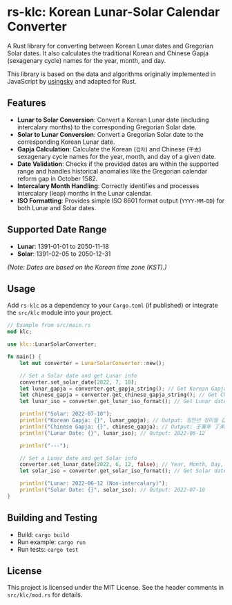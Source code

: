# rs-klc: Korean Lunar-Solar Calendar Converter

A Rust library for converting between Korean Lunar dates and Gregorian Solar dates. It also calculates the traditional Korean and Chinese Gapja (sexagenary cycle) names for the year, month, and day.

This library is based on the data and algorithms originally implemented in JavaScript by [usingsky](https://github.com/usingsky/korean-lunar-calendar) and adapted for Rust.

## Features

*   **Lunar to Solar Conversion**: Convert a Korean Lunar date (including intercalary months) to the corresponding Gregorian Solar date.
*   **Solar to Lunar Conversion**: Convert a Gregorian Solar date to the corresponding Korean Lunar date.
*   **Gapja Calculation**: Calculate the Korean (`갑자`) and Chinese (`干支`) sexagenary cycle names for the year, month, and day of a given date.
*   **Date Validation**: Checks if the provided dates are within the supported range and handles historical anomalies like the Gregorian calendar reform gap in October 1582.
*   **Intercalary Month Handling**: Correctly identifies and processes intercalary (leap) months in the Lunar calendar.
*   **ISO Formatting**: Provides simple ISO 8601 format output (`YYYY-MM-DD`) for both Lunar and Solar dates.

## Supported Date Range

*   **Lunar**: 1391-01-01 to 2050-11-18
*   **Solar**: 1391-02-05 to 2050-12-31

*(Note: Dates are based on the Korean time zone (KST).)*

## Usage

Add `rs-klc` as a dependency to your `Cargo.toml` (if published) or integrate the `src/klc` module into your project.

```rust
// Example from src/main.rs
mod klc;

use klc::LunarSolarConverter;

fn main() {
    let mut converter = LunarSolarConverter::new();

    // Set a Solar date and get Lunar info
    converter.set_solar_date(2022, 7, 10);
    let lunar_gapja = converter.get_gapja_string(); // Get Korean Gapja
    let chinese_gapja = converter.get_chinese_gapja_string(); // Get Chinese Gapja
    let lunar_iso = converter.get_lunar_iso_format(); // Get Lunar date in YYYY-MM-DD

    println!("Solar: 2022-07-10");
    println!("Korean Gapja: {}", lunar_gapja); // Output: 임인년 정미월 갑자일
    println!("Chinese Gapja: {}", chinese_gapja); // Output: 壬寅年 丁未月 甲子日
    println!("Lunar Date: {}", lunar_iso); // Output: 2022-06-12

    println!("---");

    // Set a Lunar date and get Solar info
    converter.set_lunar_date(2022, 6, 12, false); // Year, Month, Day, IsIntercalary
    let solar_iso = converter.get_solar_iso_format(); // Get Solar date in YYYY-MM-DD

    println!("Lunar: 2022-06-12 (Non-intercalary)");
    println!("Solar Date: {}", solar_iso); // Output: 2022-07-10
}
```

## Building and Testing

*   Build: `cargo build`
*   Run example: `cargo run`
*   Run tests: `cargo test`

## License

This project is licensed under the MIT License. See the header comments in `src/klc/mod.rs` for details. 